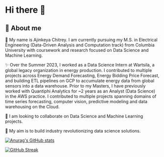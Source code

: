 # Hi there 👋


## 🔭 About me

🌱 My name is Ajinkeya Chitrey. I am currently pursuing my M.S. in Electrical Engineering (Data-Driven Analysis and Computation track) from Columbia University with coursework and research focused on Data Science and Machine Learning. 

✨ Over the Summer 2023, I worked as a Data Science Intern at Wartsila, a global legacy organization in energy production. I contributed to multiple projects across Energy Demand Forecasting, Energy Bidding Price Forecast, and building ETL pipelines on GCP to accumulate energy data from global sensors into a data warehouse. Prior to my Masters, I have previously worked with Quantiphi Analytics for ~2 years as an Analyst (Data Science) in the AWS practice. I contributed to multiple projects spanning domains of time series forecasting, computer vision, predictive modeling and data warehousing on the Cloud.

👯 I am looking to collaborate on Data Science and Machine Learning projects.

💬 My aim is to build industry revolutionizing data science solutions.

[![Anurag's GitHub stats](https://github-readme-stats.vercel.app/api?username=ajinkeya17)](https://github.com/anuraghazra/github-readme-stats)

[![GitHub Streak](https://github-readme-streak-stats.herokuapp.com/?user=ajinkeya17&theme=dark)](https://git.io/streak-stats)

<!--
**ajinkeya17/ajinkeya17** is a ✨ _special_ ✨ repository because its `README.md` (this file) appears on your GitHub profile.

Here are some ideas to get you started:

- 🔭 I’m currently working on ...
- 🌱 I’m currently learning ...
- 👯 I’m looking to collaborate on ...
- 🤔 I’m looking for help with ...
- 💬 Ask me about ...
- 📫 How to reach me: ...
- 😄 Pronouns: ...
- ⚡ Fun fact: ...
-->
